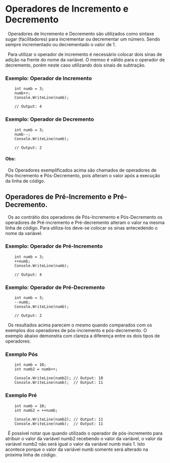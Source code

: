 # Operadores de Incremento e Decremento

&nbsp; Operadores de Incremento e Decremento são utilizados como sintaxe sugar (facilitadores) para incrementar ou decrementar um número. Sendo sempre incrementado ou decrementado o valor de 1. <br>

&nbsp; Para utilizar o operador de incremento é necessário colocar dois sinas de adição na frente do nome da variável. O memso é válido para o operador de decremento, porém neste caso utilizando dois sinais de subtração. 

### Exemplo: Operador de Incremento

```
    int numb = 3;
    numb++;
    Console.WriteLine(numb);

    // Output: 4
```
### Exemplo: Operador de Decremento

```
    int numb = 3;
    numb--;
    Console.WriteLine(numb);

    // Output: 2
```

#### Obs:

&nbsp; Os Operadores exemplificados acima são chamados de operadores de Pós-Incremento e Pós-Decremento, pois alteram o valor após a execução da linha de código.

## Operadores de Pré-Incremento e Pré-Decremento.

&nbsp; Os ao contrátio dos operadores de Pós-Incremento e Pós-Decremento os operadores de Pré-incremento e Pré-decremento alteram o valor na mesma linha de código. Para utiliza-los deve-se colocar os sinas antecedendo o nome da variável.

### Exemplo: Operador de Pré-Incremento

```
    int numb = 3;
    ++numb;
    Console.WriteLine(numb);

    // Output: 4
```
### Exemplo: Operador de Pré-Decremento

```
    int numb = 3;
    --numb;
    Console.WriteLine(numb);

    // Output: 2
```

&nbsp; Os resultados acima parecem o mesmo quando comparados com os exemplos dos operadores de pós-incremento e pós-decremento. O exemplo abaixo demonstra com clareza a diferença entre os dois tipos de operadores:

### Exemplo Pós

```
    int numb = 10;
    int numb2 = numb++;

    Console.WriteLine(numb2); // Output: 10
    Console.WriteLine(numb);  // Output: 11
```

### Exemplo Pré

```
    int numb = 10;
    int numb2 = ++numb;

    Console.WriteLine(numb2); // Output: 11
    Console.WriteLine(numb);  // Output: 11
```

&nbsp; É possível notar que quando utilizado o operador de pós-incremento para atribuir o valor da variável numb2 recebendo o valor da variável, o valor da variável numb2 não será igual o valor da variável numb mais 1. Isto acontece porque o valor da variável numb somente será alterado na próxima linha de código. 
